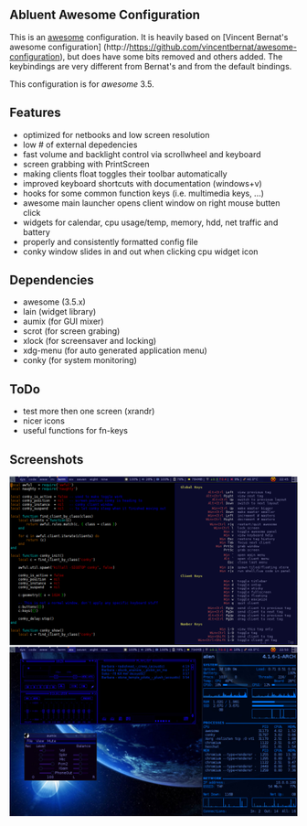 Abluent Awesome Configuration
-----------------------------

This is an [awesome](http://awesome.naquadah.org) configuration.
It is heavily based on [Vincent Bernat's awesome configuration]
(http://https://github.com/vincentbernat/awesome-configuration),
but does have some bits removed and others added. The keybindings
are very different from Bernat's and from the default bindings.

This configuration is for _awesome_ 3.5.

Features
--------
* optimized for netbooks and low screen resolution
* low # of external depedencies
* fast volume and backlight control via scrollwheel and keyboard
* screen grabbing with PrintScreen 
* making clients float toggles their toolbar automatically
* improved keyboard shortcuts with documentation (windows+v)
* hooks for some common function keys (i.e. multimedia keys, ...)
* awesome main launcher opens client window on right mouse butten click
* widgets for calendar, cpu usage/temp, memory, hdd, net traffic and battery
* properly and consistently formatted config file
* conky window slides in and out when clicking cpu widget icon

Dependencies
------------
* awesome (3.5.x)
* lain (widget library)
* aumix (for GUI mixer)
* scrot (for screen grabing)
* xlock (for screensaver and locking)
* xdg-menu (for auto generated application menu)
* conky (for system monitoring)

ToDo
----
* test more then one screen (xrandr)
* nicer icons
* useful functions for fn-keys

Screenshots
-----------
![Screenshot 1](./doc/screenshot_1.png?raw=true "Screenshot 1: xterm + keyboard help")
![Screenshot 2](./doc/screenshot_2.jpg?raw=true "Screenshot 2: audacious + conky")
